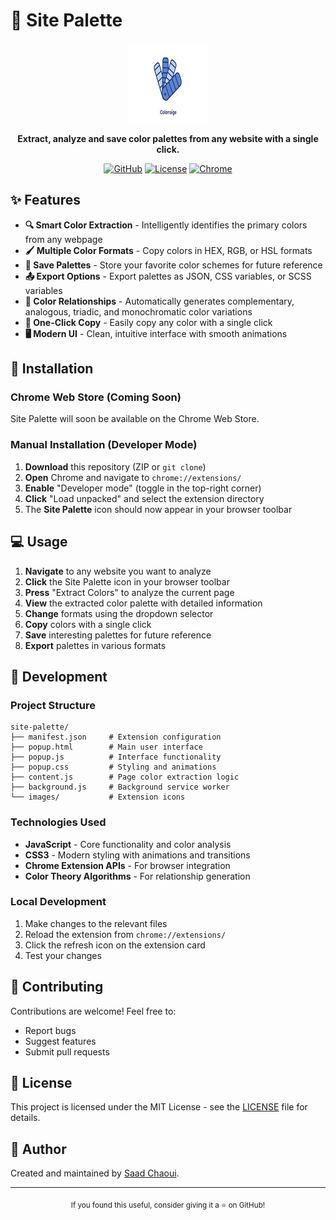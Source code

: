 # 🎨 Site Palette

<div align="center">

![Site Palette Logo](images/icon128.jpg)

**Extract, analyze and save color palettes from any website with a single click.**

[![GitHub](https://img.shields.io/badge/github-Saad--Chaoui-181717?style=for-the-badge&logo=github&logoColor=white)](https://github.com/Saad-Chaoui)
[![License](https://img.shields.io/badge/license-MIT-blue?style=for-the-badge)](LICENSE)
[![Chrome](https://img.shields.io/badge/chrome-extension-4285F4?style=for-the-badge&logo=google-chrome&logoColor=white)](https://chrome.google.com/webstore)

</div>

## ✨ Features

- **🔍 Smart Color Extraction** - Intelligently identifies the primary colors from any webpage
- **🖌️ Multiple Color Formats** - Copy colors in HEX, RGB, or HSL formats
- **💾 Save Palettes** - Store your favorite color schemes for future reference
- **📤 Export Options** - Export palettes as JSON, CSS variables, or SCSS variables
- **🔄 Color Relationships** - Automatically generates complementary, analogous, triadic, and monochromatic color variations
- **🎯 One-Click Copy** - Easily copy any color with a single click
- **🖥️ Modern UI** - Clean, intuitive interface with smooth animations

## 🚀 Installation

### Chrome Web Store (Coming Soon)

Site Palette will soon be available on the Chrome Web Store.

### Manual Installation (Developer Mode)

1. **Download** this repository (ZIP or `git clone`)
2. **Open** Chrome and navigate to `chrome://extensions/`
3. **Enable** "Developer mode" (toggle in the top-right corner)
4. **Click** "Load unpacked" and select the extension directory
5. The **Site Palette** icon should now appear in your browser toolbar

## 💻 Usage

1. **Navigate** to any website you want to analyze
2. **Click** the Site Palette icon in your browser toolbar
3. **Press** "Extract Colors" to analyze the current page
4. **View** the extracted color palette with detailed information
5. **Change** formats using the dropdown selector
6. **Copy** colors with a single click
7. **Save** interesting palettes for future reference
8. **Export** palettes in various formats

## 🔧 Development

### Project Structure

```
site-palette/
├── manifest.json     # Extension configuration
├── popup.html        # Main user interface
├── popup.js          # Interface functionality
├── popup.css         # Styling and animations
├── content.js        # Page color extraction logic
├── background.js     # Background service worker
└── images/           # Extension icons
```

### Technologies Used

- **JavaScript** - Core functionality and color analysis
- **CSS3** - Modern styling with animations and transitions
- **Chrome Extension APIs** - For browser integration
- **Color Theory Algorithms** - For relationship generation

### Local Development

1. Make changes to the relevant files
2. Reload the extension from `chrome://extensions/`
3. Click the refresh icon on the extension card
4. Test your changes

## 🤝 Contributing

Contributions are welcome! Feel free to:

- Report bugs
- Suggest features
- Submit pull requests

## 📝 License

This project is licensed under the MIT License - see the [LICENSE](LICENSE) file for details.

## 👤 Author

Created and maintained by [Saad Chaoui](https://github.com/Saad-Chaoui).

---

<div align="center">
  <sub>If you found this useful, consider giving it a ⭐ on GitHub!</sub>
</div> 